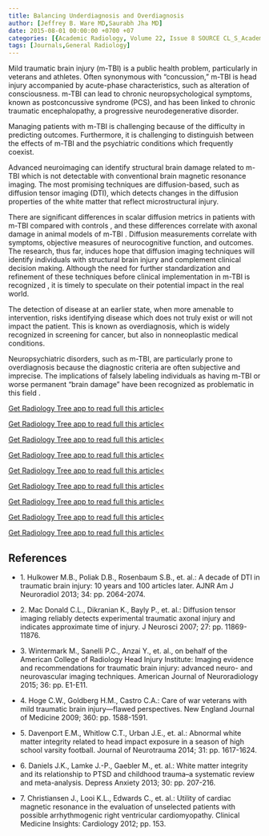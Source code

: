 ```yaml
---
title: Balancing Underdiagnosis and Overdiagnosis
author: [Jeffrey B. Ware MD,Saurabh Jha MD]
date: 2015-08-01 00:00:00 +0700 +07
categories: [{Academic Radiology, Volume 22, Issue 8 SOURCE CL_S_AcademicRadiologyVolume22Issue8 1}]
tags: [Journals,General Radiology]
---
```

Mild traumatic brain injury (m-TBI) is a public health problem, particularly in veterans and athletes. Often synonymous with “concussion,” m-TBI is head injury accompanied by acute-phase characteristics, such as alteration of consciousness. m-TBI can lead to chronic neuropsychological symptoms, known as postconcussive syndrome (PCS), and has been linked to chronic traumatic encephalopathy, a progressive neurodegenerative disorder.

Managing patients with m-TBI is challenging because of the difficulty in predicting outcomes. Furthermore, it is challenging to distinguish between the effects of m-TBI and the psychiatric conditions which frequently coexist.

Advanced neuroimaging can identify structural brain damage related to m-TBI which is not detectable with conventional brain magnetic resonance imaging. The most promising techniques are diffusion-based, such as diffusion tensor imaging (DTI), which detects changes in the diffusion properties of the white matter that reflect microstructural injury.

There are significant differences in scalar diffusion metrics in patients with m-TBI compared with controls , and these differences correlate with axonal damage in animal models of m-TBI . Diffusion measurements correlate with symptoms, objective measures of neurocognitive function, and outcomes. The research, thus far, induces hope that diffusion imaging techniques will identify individuals with structural brain injury and complement clinical decision making. Although the need for further standardization and refinement of these techniques before clinical implementation in m-TBI is recognized , it is timely to speculate on their potential impact in the real world.

The detection of disease at an earlier state, when more amenable to intervention, risks identifying disease which does not truly exist or will not impact the patient. This is known as overdiagnosis, which is widely recognized in screening for cancer, but also in nonneoplastic medical conditions.

Neuropsychiatric disorders, such as m-TBI, are particularly prone to overdiagnosis because the diagnostic criteria are often subjective and imprecise. The implications of falsely labeling individuals as having m-TBI or worse permanent “brain damage” have been recognized as problematic in this field .

[Get Radiology Tree app to read full this article<](https://clinicalpub.com/app)

[Get Radiology Tree app to read full this article<](https://clinicalpub.com/app)

[Get Radiology Tree app to read full this article<](https://clinicalpub.com/app)

[Get Radiology Tree app to read full this article<](https://clinicalpub.com/app)

[Get Radiology Tree app to read full this article<](https://clinicalpub.com/app)

[Get Radiology Tree app to read full this article<](https://clinicalpub.com/app)

[Get Radiology Tree app to read full this article<](https://clinicalpub.com/app)

[Get Radiology Tree app to read full this article<](https://clinicalpub.com/app)

[Get Radiology Tree app to read full this article<](https://clinicalpub.com/app)

## References

- 1\. Hulkower M.B., Poliak D.B., Rosenbaum S.B., et. al.: A decade of DTI in traumatic brain injury: 10 years and 100 articles later. AJNR Am J Neuroradiol 2013; 34: pp. 2064-2074.


- 2\. Mac Donald C.L., Dikranian K., Bayly P., et. al.: Diffusion tensor imaging reliably detects experimental traumatic axonal injury and indicates approximate time of injury. J Neurosci 2007; 27: pp. 11869-11876.


- 3\. Wintermark M., Sanelli P.C., Anzai Y., et. al., on behalf of the American College of Radiology Head Injury Institute: Imaging evidence and recommendations for traumatic brain injury: advanced neuro- and neurovascular imaging techniques. American Journal of Neuroradiology 2015; 36: pp. E1-E11.


- 4\. Hoge C.W., Goldberg H.M., Castro C.A.: Care of war veterans with mild traumatic brain injury—flawed perspectives. New England Journal of Medicine 2009; 360: pp. 1588-1591.


- 5\. Davenport E.M., Whitlow C.T., Urban J.E., et. al.: Abnormal white matter integrity related to head impact exposure in a season of high school varsity football. Journal of Neurotrauma 2014; 31: pp. 1617-1624.


- 6\. Daniels J.K., Lamke J.-P., Gaebler M., et. al.: White matter integrity and its relationship to PTSD and childhood trauma–a systematic review and meta-analysis. Depress Anxiety 2013; 30: pp. 207-216.


- 7\. Christiansen J., Looi K.L., Edwards C., et. al.: Utility of cardiac magnetic resonance in the evaluation of unselected patients with possible arrhythmogenic right ventricular cardiomyopathy. Clinical Medicine Insights: Cardiology 2012; pp. 153.